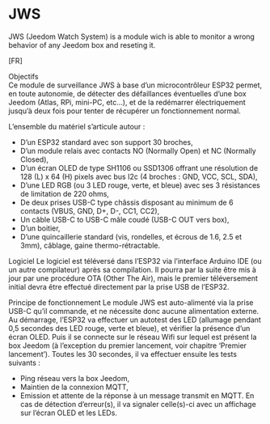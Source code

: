 # JWS
JWS (Jeedom Watch System) is a module wich is able to monitor a wrong behavior of any Jeedom box and reseting it.

[FR]

Objectifs<br/>
Ce module de surveillance JWS à base d’un microcontrôleur ESP32 permet, en toute autonomie, de détecter des défaillances éventuelles d’une box Jeedom (Atlas, RPi, mini-PC, etc…), et de la redémarrer électriquement jusqu’à deux fois pour tenter de récupérer un fonctionnement normal. 

L’ensemble du matériel s’articule autour :
-	D’un ESP32 standard avec son support 30 broches, 
-	D’un module relais avec contacts NO (Normally Open) et NC (Normally Closed), 
-	D’un écran OLED de type SH1106 ou SSD1306 offrant une résolution de 128 (L) x 64 (H) pixels avec bus I2c (4 broches : GND, VCC, SCL, SDA), 
-	D’une LED RGB (ou 3 LED rouge, verte, et bleue) avec ses 3 résistances de limitation de 220 ohms,
-	De deux prises USB-C type châssis disposant au minimum de 6 contacts (VBUS, GND, D+, D-, CC1, CC2),
-	Un câble USB-C to USB-C mâle coudé (USB-C OUT vers box),
-	D’un boitier,
-	D’une quincaillerie standard (vis, rondelles, et écrous de 1.6, 2.5 et 3mm), câblage, gaine thermo-rétractable.

Logiciel
Le logiciel est téléversé dans l’ESP32 via l’interface Arduino IDE (ou un autre compilateur) après sa compilation. 
Il pourra par la suite être mis à jour par une procédure OTA (Other The Air), mais le premier téléversement initial devra être effectué directement par la prise USB de l’ESP32.

Principe de fonctionnement
Le module JWS est auto-alimenté via la prise USB-C qu’il commande, et ne nécessite donc aucune alimentation externe. 
Au démarrage, l’ESP32 va effectuer un autotest des LED (allumage pendant 0,5 secondes des LED rouge, verte et bleue), et vérifier la présence d’un écran OLED. 
Puis il se connecte sur le réseau Wifi sur lequel est présent la box Jeedom (à l’exception du premier lancement, voir chapitre ‘Premier lancement’). 
Toutes les 30 secondes, il va effectuer ensuite les tests suivants :  
-	Ping réseau vers la box Jeedom,
-	Maintien de la connexion MQTT,
-	Emission et attente de la réponse à un message transmit en MQTT.
En cas de détection d’erreur(s), il va signaler celle(s)-ci avec un affichage sur l’écran OLED et les LEDs. 
